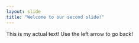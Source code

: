 ```yaml
---
layout: slide
title: "Welcome to our second slide!"
---
```

This is my actual text!
Use the left arrow to go back!
